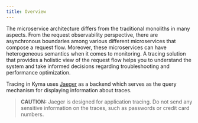 ```yaml
---
title: Overview
---
```


The microservice architecture differs from the traditional monoliths in many aspects. From the request observability perspective, there are asynchronous boundaries among various different microservices that compose a request flow. Moreover, these microservices can have heterogeneous semantics when it comes to monitoring. A tracing solution that provides a holistic view of the request flow helps you to understand the system and take informed decisions regarding troubleshooting and performance optimization.

Tracing in Kyma uses [Jaeger](https://www.jaegertracing.io/docs/) as a backend which serves as the query mechanism for displaying information about traces.

>**CAUTION:** Jaeger is designed for application tracing. Do not send any sensitive information on the traces, such as passwords or credit card numbers.
